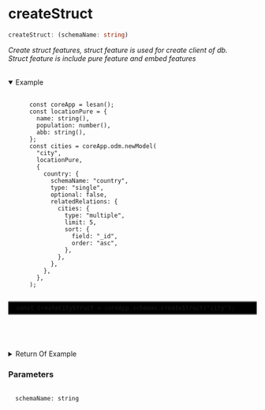 # createStruct

```ts
createStruct: (schemaName: string)
```

_Create struct features, struct feature is used for create client of db._
</br>
_Struct feature is include pure feature and embed features_

</br>
<details open>
 <summary>
  Example
  </summary>
  <pre>
    <code class="language-ts" style="padding: 0;">
      const coreApp = lesan();
      const locationPure = {
        name: string(),
        population: number(),
        abb: string(),
      };
      const cities = coreApp.odm.newModel(
        "city",
        locationPure,
        {
          country: {
            schemaName: "country",
            type: "single",
            optional: false,
            relatedRelations: {
              cities: {
                type: "multiple",
                limit: 5,
                sort: {
                  field: "_id",
                  order: "asc",
                },
              },
            },
          },
        },
      );
      <p style="border: 2px solid gray; border-right: transparent; border-left: transparent; padding: 5px 1rem; background-color: #000000; white-space: pre-line" >const createCityStruct = coreApp.schemas.createStruct("city");</p>
    </code>
  </pre>
</details>

<details>
  <summary>
    Return Of Example
  </summary>
  <pre>
    <code class="language-json" style="padding: 0;">
    {
      "type": "object",
      "schema": {
        "_id": {
          "type": "union",
          "schema": null
        },
        "name": {
          "type": "string",
          "schema": null
        },
        "population": {
          "type": "number",
          "schema": null
        },
        "abb": {
          "type": "string",
          "schema": null
        },
        "country": {
          "type": "object",
          "schema": {
            "_id": {
              "type": "union",
              "schema": null
            },
            "name": {
              "type": "string",
              "schema": null
            },
            "population": {
              "type": "number",
              "schema": null
            },
            "abb": {
              "type": "string",
              "schema": null
            }
          }
        },
        "users": {
          "type": "array",
          "schema": {
            "type": "object",
            "schema": {
              "_id": {
                "type": "union",
                "schema": null
              },
              "name": {
                "type": "string",
                "schema": null
              },
              "age": {
                "type": "number",
                "schema": null
              }
            }
          }
        }
      }
    }
    </code>
  </pre>
</details>

<h3>Parameters</h3>
<pre>
  <code class="language-ts" style="padding: 0; margin-top: 12px; margin-top: -18px;">
  schemaName: string
  </code>
</pre>
